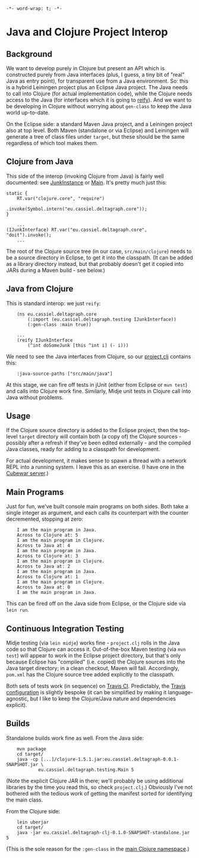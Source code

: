 `-*- word-wrap: t; -*-`

# Java and Clojure Project Interop

## Background

We want to develop purely in Clojure but present an API which is constructed purely from Java interfaces (plus, I guess, a tiny bit of "real" Java as entry point), for transparent use from a Java environment. So: this is a hybrid Leiningen project plus an Eclipse Java project. The Java needs to call into Clojure (for actual implementation code), while the Clojure needs access to the Java (for interfaces which it is going to [reify](http://clojuredocs.org/clojure_core/clojure.core/reify)). And we want to be developing in Clojure without worrying about `gen-class` to keep the Java world up-to-date.

On the Eclipse side: a standard Maven Java project, and a Leiningen project also at top level. Both Maven (standalone or via Eclipse) and Leiningen will generate a tree of class files under `target`, but these should be the same regardless of which tool makes them.

## Clojure from Java

This side of the interop (invoking Clojure from Java) is fairly well documented: see [JunkInstance](src/main/java/eu/cassiel/deltagraph/testing/JunkInstance.java) or [Main](src/main/java/eu/cassiel/deltagraph/testing/Main.java). It's pretty much just this:

	static {
		RT.var("clojure.core", "require")
                        .invoke(Symbol.intern("eu.cassiel.deltagraph.core"));
	}

        ...
	(IJunkInterface) RT.var("eu.cassiel.deltagraph.core", "doit").invoke();
        ...

The root of the Clojure source tree (in our case, `src/main/clojure`) needs to be a source directory in Eclipse, to get it into the classpath. (It can be added as a library directory instead, but that probably doesn't get it copied into JARs during a Maven build - see below.)

## Java from Clojure

This is standard interop: we just `reify`:

        (ns eu.cassiel.deltagraph.core
            (:import (eu.cassiel.deltagraph.testing IJunkInterface))
            (:gen-class :main true))

        ...
        (reify IJunkInterface
            (^int doSomeJunk [this ^int i] (- i)))

We need to see the Java interfaces from Clojure, so our [project.clj](clojure/deltagraph/project.clj) contains this:

        :java-source-paths ["src/main/java"]

At this stage, we can fire off tests in jUnit (either from Eclipse or `mvn test`) and calls into Clojure work fine. Similarly, Midje unit tests in Clojure call into Java without problems.

## Usage

If the Clojure source directory is added to the Eclipse project, then the top-level `target` directory will contain both (a copy of) the Clojure sources - possibly after a refresh if they've been edited externally - and the compiled Java classes, ready for adding to a classpath for development.

For actual development, it makes sense to spawn a thread with a network REPL into a running system. I leave this as an exercise. (I have one in the [Cubewar server](https://github.com/cassiel/cubewar).)

## Main Programs

Just for fun, we've built console main programs on both sides. Both take a single integer as argument, and each calls its counterpart with the counter decremented, stopping at zero:

        I am the main program in Java.
        Across to Clojure at: 5
        I am the main program in Clojure.
        Across to Java at: 4
        I am the main program in Java.
        Across to Clojure at: 3
        I am the main program in Clojure.
        Across to Java at: 2
        I am the main program in Java.
        Across to Clojure at: 1
        I am the main program in Clojure.
        Across to Java at: 0
        I am the main program in Java.

This can be fired off on the Java side from Eclipse, or the Clojure side via `lein run`.

## Continuous Integration Testing

Midje testing (via `lein midje`) works fine - `project.clj` rolls in the Java code so that Clojure can access it. Out-of-the-box Maven testing (via `mvn test`) will appear to work in the Eclipse project directory, but that's only because Eclipse has "compiled" (i.e. copied) the Clojure sources into the Java target directory; in a clean checkout, Maven will fail. Accordingly, `pom.xml` has the Clojure source tree added explicitly to the classpath.

Both sets of tests work (in sequence) on [Travis CI](https://travis-ci.org/cassiel/deltagraph). Predictably, the [Travis configuration](https://github.com/cassiel/deltagraph/blob/master/.travis.yml) is slightly bespoke (it can be simplified by making it language-agnostic, but I like to keep the Clojure/Java nature and dependencies explicit).

## Builds

Standalone builds work fine as well. From the Java side:

        mvn package
        cd target/
        java -cp [...]/clojure-1.5.1.jar:eu.cassiel.deltagraph-0.0.1-SNAPSHOT.jar \
                eu.cassiel.deltagraph.testing.Main 5

(Note the explicit Clojure JAR in there; we'll probably be using additional libraries by the time you read this, so check `project.clj`.) Obviously I've not bothered with the tedious work of getting the manifest sorted for identifying the main class.

From the Clojure side:

        lein uberjar
        cd target/
        java -jar eu.cassiel.deltagraph-clj-0.1.0-SNAPSHOT-standalone.jar 5

(This is the sole reason for the `:gen-class` in the [main Clojure namespace](clojure/deltagraph/src/eu/cassiel/deltagraph/core.clj).)
